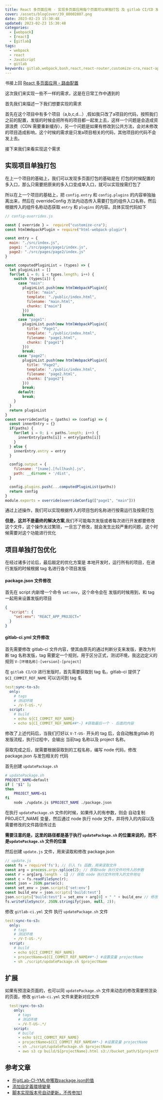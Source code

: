 ```yaml
---
title: React 多页面应用 - 实现多页面应用每个页面可以单独打包 及 gitlab CI/CD 发版配置
cover: /assets/blogCover/39_80002807.png
date: 2023-02-23 15:30:48
updated: 2023-02-23 15:30:48
categories:
  - [webpack]
  - [react]
  - [gitlab]
tags:
  - webpack
  - react
  - JavaScript
  - gitlab
keywords: gitlab,webpack,bash,react,react-router,customize-cra,react-app-rewired,gitlab-ci.yml,CI/CD,html-webpack-plugin,env-cmd,node.js
---
```


书接上回 [React 多页面应用 - 路由配置](/2023/02/20/webpack/react-multiple-page-router/)

这次我们来实现一些不一样的需求，这是在日常工作中遇到的

首先我们来描述一下我们想要实现的需求

首先在这个项目中有多个项目（a,b,c,d...）,假如我只改了a项目的代码，按照我们之前的配置，发版的时候会把所有的项目都一起发上去，这样一个问题是会造成资源浪费（CDN 需要重新缓存），另一个问题是如果有修改到公共方法，会对未修改的项目造成影响，这个时候的需求是只发a项目相关的代码，其他项目的代码不会发上去。

接下来我们来看实现这个需求

## 实现项目单独打包

在上一个项目的基础上，我们可以发现多页面打包的基础是在 打包的时候配置的多入口，那么只需要把原来的多入口变成单入口，就可以实现按需打包了

所以在上一个项目的基础上，把 `config.entry` 和 `config.plugins` 的内容单独抽离出来，然后在 overrideConfig 方法内动态传入需要打包的组件入口名称，然后根据传入的组件名称动态获取 `entry` 和 `plugins` 的内容。具体实现代码如下

~~~js
// config-overrides.js

const { override } =  require("customize-cra");
const htmlWebpackPlugin = require("html-webpack-plugin")

const entry = {
  main: "./src/index.js",
  page1: "./src/pages/page1/index.js",
  page2: "./src/pages/page2/index.js"
}

const computedPluginList = (types) => {
  let pluginList = []
  for(let i = 0; i < types.length; i++) {
    switch (types[i]) {
      case "main": 
        pluginList.push(new htmlWebpackPlugin({
          title: "main",
          template: "./public/index.html",
          filename: "main.html",
          chunks: ["main"]
        }))
        break;
      case "page1": 
        pluginList.push(new htmlWebpackPlugin({
          title: "Page1",
          template: "./public/index.html",
          filename: "page1.html",
          chunks: ["page1"]
        }))
        break;
      case "page2": 
        pluginList.push(new htmlWebpackPlugin({
          title: "Page2",
          template: "./public/index.html",
          filename: "page2.html",
          chunks: ["page2"]
        }))
        break;
      default:
        break;
    }
  }
  return pluginList
}
const overrideConfig = (paths) => (config) => {
  const innerEntry = {}
  if(paths) {
    for(let i = 0; i < paths.length; i++) {
      innerEntry[paths[i]] = entry[paths[i]]
    }
  } else {
    innerEntry.entry = entry
  }

  config.output = {
    filename: "[name].[fullhash].js",
    path: __dirname + '/dist',
  }

  config.plugins.push(...computedPluginList(paths))
  return config
}
module.exports = override(overrideConfig(["page1", "main"]))
~~~

通过上述操作，我们可以实现根据传入的项目包的名称进行按需运行及按需打包

**但是，这并不是最终的解决方案**,我们不可能每次发版或者每次进行开发都要修改这个文件，这个操作太过繁琐，一旦忘了修改，就会发生比较严重的问题，这个时候需要对这个功能进行优化

## 项目单独打包优化

在经过诸多讨论后，最后敲定的优化方案是 本地开发时，运行所有的项目，在进行发版的时候根据 tag 名进行各个项目发版

#### package.json 文件修改

首先在 script 内新增一个命令 `set:env`，这个命令会在 发版的时候用到，和 tag 一起用来设置发版的项目

~~~json
{
  "script": {
    "set:env": "REACT_APP_PROJECT="
  }
}
~~~

#### gitlab-ci.yml 文件修改

首先需要修改 gitlab-ci 文件内容，使其由原先的通过判断分支来发版，更改为判断 tag 名称发版，tag 需要定一个规则，用于区分正式，测试环境，我这边定义的规则 `V-[环境名称]-[version]-[project]`

在 `gitlab CI/CD` 进行发版时，首先需要获取到 tag 名，gitlab-ci 提供了 `$CI_COMMIT_REF_NAME` 可以访问到 tag 名

~~~yml
test:sync-to-s3:
  only:
    # tags
    # 测试环境
    - /V-T-US-.*/
  script:
    # build
    - echo ${CI_COMMIT_REF_NAME}
    - echo ${CI_COMMIT_REF_NAME##*-} #获取最后一个 - 后面的内容
~~~

修改了上述代码后，当我们打好以 `V-T-US-` 开头的 tag 后，会自动触发gitlab 的发版流程，执行过程中，会输出 当前tag 名称以及 project 名称。

获取完成之后，就需要根据获取到的工程名称，编写 node 代码，修改 package.json 与发包相关的 代码

首先创建 `updatePackage.sh`

~~~sh
# updatePackage.sh
PROJECT_NAME=default
if [ "$1" ];
then
    PROJECT_NAME=$1
fi
    node ./update.js $PROJECT_NAME ./package.json
~~~

在执行 `updatePackage.sh` 文件的时候，如果传入的有参数，则会 自动复制 PROJECT_NAME 变量，然后通过 node 执行 node 文件，并将传入的内容以及需要修改的文件路径传过去

**需要注意的是，这里的路径都是基于执行 `updatePackage.sh` 的位置来说的，而不是`updatePackage.sh` 文件的位置**

然后创建 `update.js` 文件，用来读取和修改 package.json

~~~js
// update.js
const fs = require('fs'); // 引入 fs 函数，用来读取文件
const arg = process.argv.splice(2); // 获取node 执行文件时传入的参数
const r = arg[arg.length - 1] // 获取 node 执行文件时传入的文件地址
const c = fs.readFileSync(r);
const json = JSON.parse(c);
const set_env = json.scripts['set:env']
const build_env = json.scripts['build:test']
json.scripts["build:test"] = set_env + arg[0] + " " + build_env // 修改 package.json 的打包命令
fs.writeFileSync(r, JSON.stringify(json, null, 2));
~~~

修改 `gitlab-ci.yml` 文件 执行 `updatePackage.sh` 文件

~~~yml
test:sync-to-s3:
  only:
    # tags
    # 测试环境
    - /V-T-US-.*/
  script:
    # build
    - echo ${CI_COMMIT_REF_NAME}
    - projectName=${CI_COMMIT_REF_NAME##*-} #设置变量 projectName
    - sh ./script/updatePackage.sh $projectName
~~~

## 扩展

  如果有预渲染页面的，也可以同 `updatePackage.sh` 文件来动态的修改需要预渲染的页面，修改 `gitlab-ci.yml` 文件来更新对应文件

  ~~~yml
    test:sync-to-s3:
      only:
        # tags
        # 测试环境
        - /V-T-US-.*/
      script:
        # build
        - echo ${CI_COMMIT_REF_NAME}
        - projectName=${CI_COMMIT_REF_NAME##*-} #设置变量 projectName
        - sh ./script/updatePackage.sh $projectName
        - aws s3 cp build/${projectName}.html s3://bucket_path/${projectName}.html # 上传对应文件到服务器
  ~~~

## 参考文章

* [在gitLab-CI-YML中獲取package.json的值](https://stackoverflow.com/questions/43165840/get-value-of-package-json-in-gitlab-ci-yml)
* [添加自定義環境變量](https://create-react-app.dev/docs/adding-custom-environment-variables/)
* [脚本实现版本号自动更新，不传参加1](https://juejin.cn/post/6960983079867383844)
